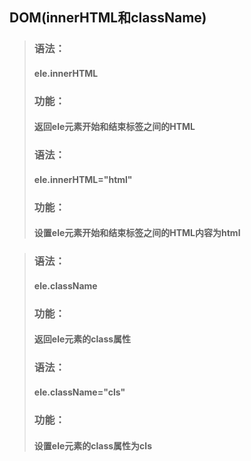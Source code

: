 ## DOM(innerHTML和className)

>### 语法：
>#### ele.innerHTML
>### 功能：
>#### 返回ele元素开始和结束标签之间的HTML
>### 语法：
>#### ele.innerHTML="html"
>### 功能：
>#### 设置ele元素开始和结束标签之间的HTML内容为html

>### 语法：
>#### ele.className
>### 功能：
>#### 返回ele元素的class属性
>### 语法：
>#### ele.className="cls"
>### 功能：
>#### 设置ele元素的class属性为cls


